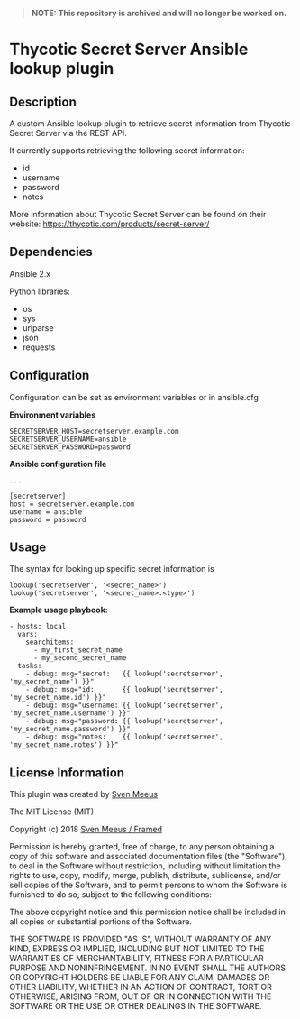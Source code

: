 > **NOTE: This repository is archived and will no longer be worked on.**

Thycotic Secret Server Ansible lookup plugin
============================================

Description
-----------

A custom Ansible lookup plugin to retrieve secret information from Thycotic Secret Server via the REST API.

It currently supports retrieving the following secret information:
- id
- username
- password
- notes

More information about Thycotic Secret Server can be found on their website: https://thycotic.com/products/secret-server/

Dependencies
------------

Ansible 2.x

Python libraries:
- os
- sys
- urlparse
- json
- requests

Configuration
-------------
Configuration can be set as environment variables or in ansible.cfg

**Environment variables**
```
SECRETSERVER_HOST=secretserver.example.com
SECRETSERVER_USERNAME=ansible
SECRETSERVER_PASSWORD=password
```

**Ansible configuration file**
```
...

[secretserver]
host = secretserver.example.com
username = ansible
password = password

```


Usage
-----

The syntax for looking up specific secret information is

```
lookup('secretserver', '<secret_name>')
lookup('secretserver', '<secret_name>.<type>')
```

**Example usage playbook:**

```
- hosts: local
  vars:
    searchitems:
      - my_first_secret_name
      - my_second_secret_name
  tasks:
    - debug: msg="secret:   {{ lookup('secretserver', 'my_secret_name') }}"
    - debug: msg="id:       {{ lookup('secretserver', 'my_secret_name.id') }}"
    - debug: msg="username: {{ lookup('secretserver', 'my_secret_name.username') }}"
    - debug: msg="password: {{ lookup('secretserver', 'my_secret_name.password') }}"
    - debug: msg="notes:    {{ lookup('secretserver', 'my_secret_name.notes') }}"
```

License Information
-------------------

This plugin was created by [Sven Meeus](https://framed.be/)

The MIT License (MIT)

Copyright (c) 2018 [Sven Meeus / Framed](https://framed.be/)

Permission is hereby granted, free of charge, to any person obtaining a copy
of this software and associated documentation files (the "Software"), to deal
in the Software without restriction, including without limitation the rights
to use, copy, modify, merge, publish, distribute, sublicense, and/or sell
copies of the Software, and to permit persons to whom the Software is
furnished to do so, subject to the following conditions:

The above copyright notice and this permission notice shall be included in all
copies or substantial portions of the Software.

THE SOFTWARE IS PROVIDED "AS IS", WITHOUT WARRANTY OF ANY KIND, EXPRESS OR
IMPLIED, INCLUDING BUT NOT LIMITED TO THE WARRANTIES OF MERCHANTABILITY,
FITNESS FOR A PARTICULAR PURPOSE AND NONINFRINGEMENT. IN NO EVENT SHALL THE
AUTHORS OR COPYRIGHT HOLDERS BE LIABLE FOR ANY CLAIM, DAMAGES OR OTHER
LIABILITY, WHETHER IN AN ACTION OF CONTRACT, TORT OR OTHERWISE, ARISING FROM,
OUT OF OR IN CONNECTION WITH THE SOFTWARE OR THE USE OR OTHER DEALINGS IN THE
SOFTWARE.
